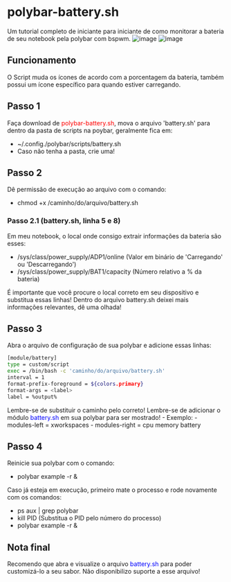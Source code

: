 # polybar-battery.sh
Um tutorial completo de iniciante para iniciante de como monitorar a bateria de seu notebook pela polybar com bspwm.
![image](https://user-images.githubusercontent.com/117837570/229532231-855892cc-ee18-443e-a229-9e199914cd0d.png)
![image](https://user-images.githubusercontent.com/117837570/229534120-4e9df9e6-bb7c-4112-8b4a-0e8106d53576.png)

## Funcionamento
O Script muda os ícones de acordo com a porcentagem da bateria, também possui um ícone específico para quando estiver carregando.

## Passo 1
Faça download de <span style="color:red">polybar-battery.sh</span>, mova o arquivo 'battery.sh' para dentro da pasta de scripts na poybar, geralmente fica em:
  - ~/.config./polybar/scripts/battery.sh
  - Caso não tenha a pasta, crie uma!

## Passo 2
Dê permissão de execução ao arquivo com o comando:
  - chmod +x /caminho/do/arquivo/battery.sh

  ### Passo 2.1 (battery.sh, linha 5 e 8)
  Em meu notebook, o local onde consigo extrair informações da bateria são esses:
  - /sys/class/power_supply/ADP1/online (Valor em binário de 'Carregando' ou 'Descarregando')
  - /sys/class/power_supply/BAT1/capacity (Número relativo a % da bateria)
  
  É importante que você procure o local correto em seu dispositivo e substitua essas linhas!
  Dentro do arquivo battery.sh deixei mais informações relevantes, dê uma olhada!

## Passo 3
Abra o arquivo de configuração de sua polybar e adicione essas linhas:
  ```bash
  [module/battery]
  type = custom/script
  exec = /bin/bash -c 'caminho/do/arquivo/battery.sh'
  interval = 1
  format-prefix-foreground = ${colors.primary}
  format-args = <label>
  label = %output%
  ```

Lembre-se de substituir o caminho pelo correto!
Lembre-se de adicionar o módulo <span style="color:blue">battery.sh</span> em sua polybar para ser mostrado!
    - Exemplo:
      - modules-left = xworkspaces
      - modules-right = cpu memory battery
    
## Passo 4
Reinicie sua polybar com o comando:
  - polybar example -r &

Caso já esteja em execução, primeiro mate o processo e rode novamente com os comandos:
  - ps aux | grep polybar
  - kill PID (Substitua o PID pelo número do processo)
  - polybar example -r &
  
## Nota final
Recomendo que abra e visualize o arquivo <span style="color:blue">battery.sh</span> para poder customizá-lo a seu sabor.
Não disponibilizo suporte a esse arquivo!
